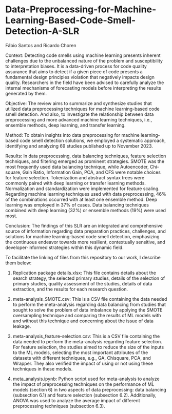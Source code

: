 # Data-Preprocessing-for-Machine-Learning-Based-Code-Smell-Detection-A-SLR
Fábio Santos and Ricardo Choren

Context: Detecting code smells using machine learning presents inherent challenges due to the unbalanced nature of the problem and susceptibility to interpretation biases. It is a data-driven process for code quality assurance that aims to detect if a given piece of code presents a fundamental design principles violation that negatively impacts design quality. Researchers in the field have been advised to carefully analyze the internal mechanisms of forecasting models before interpreting the results generated by them.

Objective: The review aims to summarize and synthesize studies that utilized data preprocessing techniques for machine learning-based code smell detection.  And also, to investigate the relationship between data preprocessing and more advanced machine learning techniques, i.e., ensemble methods, deep learning, and transfer learning.

Method: To obtain insights into data preprocessing for machine learning-based code smell detection solutions, we employed a systematic approach, identifying and analyzing 69 studies published up to November 2023.

Results: In data preprocessing, data balancing techniques, feature selection techniques, and filtering emerged as prominent strategies. SMOTE was the most frequently used data balancing technique, while Autoencoder, Chi-square, Gain Ratio, Information Gain, PCA, and CFS were notable choices for feature selection. Tokenization and abstract syntax trees were commonly paired with deep learning or transfer learning methods. Normalization and standardization were implemented for feature scaling. Regarding machine learning techniques used with data preprocessing, 46% of the combinations occurred with at least one ensemble method. Deep learning was employed in 37% of cases. Data balancing techniques combined with deep learning (32%) or ensemble methods (19%) were used most.

Conclusion: The findings of this SLR are an integrated and comprehensive source of information regarding data preparation practices, challenges, and solutions for machine learning-based code smell detection, emphasizing the continuous endeavor towards more resilient, contextually sensitive, and developer-informed strategies within this dynamic field.

To facilitate the linking of files from this repository to our work, I describe them below:

1. Replication package details.xlsx: This file contains details about the search strategy, the selected primary studies, details of the selection of primary studies, quality assessment of the studies, details of data extraction, and the results for each research question.

2. meta-analysis_SMOTE.csv: This is a CSV file containing the data needed to perform the meta-analysis regarding data balancing from studies that sought to solve the problem of data imbalance by applying the SMOTE oversampling technique and comparing the results of ML models with and without this technique and concerning about the issue of data leakage.

3. meta-analysis_feature-selection.csv: This is a CSV file containing the data needed to perform the meta-analysis regarding feature selection. For feature selection, the studies aimed to reduce the size of the inputs to the ML models, selecting the most important attributes of the datasets with different techniques, e.g., GA, Chisquare, PCA, and Wrapper. They also verified the impact of using or not using these techniques in these models.

4. meta_analysis.ipynb: Python script used for meta-analysis to analyze the impact of preprocessing techniques on the performance of ML models (section 6) in two aspects of data preprocessing: data balancing (subsection 6.1) and feature selection (subsection 6.2). Additionally, ANOVA was used to analyze the average impact of different preprocessing techniques (subsection 6.3).

